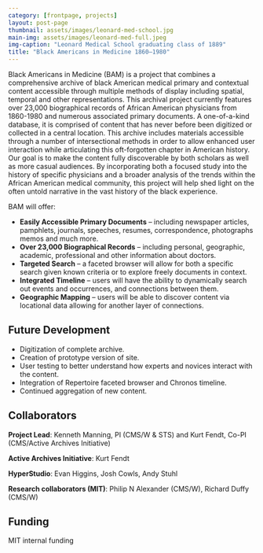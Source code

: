 ```yaml
---
category: [frontpage, projects]
layout: post-page 
thumbnail: assets/images/leonard-med-school.jpg
main-img: assets/images/leonard-med-full.jpeg
img-caption: "Leonard Medical School graduating class of 1889"
title: "Black Americans in Medicine 1860–1980"
---
```


Black Americans in Medicine (BAM) is a project that combines a comprehensive archive of black American medical primary and contextual content accessible through multiple methods of display including spatial, temporal and other representations. This archival project currently features over 23,000 biographical records of African American physicians from 1860-1980 and numerous associated primary documents. A one-of-a-kind database, it is comprised of content that has never before been digitized or collected in a central location. This archive includes materials accessible through a number of intersectional methods in order to allow enhanced user interaction while articulating this oft-forgotten chapter in American history. Our goal is to make the content fully discoverable by both scholars as well as more casual audiences. By incorporating both a focused study into the history of specific physicians and a broader analysis of the trends within the African American medical community, this project will help shed light on the often untold narrative in the vast history of the black experience.

BAM will offer:

- **Easily Accessible Primary Documents** – including newspaper articles, pamphlets, journals, speeches, resumes, correspondence, photographs memos and much more.
- **Over 23,000 Biographical Records** – including personal, geographic, academic, professional and other information about doctors.
- **Targeted Search** – a faceted browser will allow for both a specific search given known criteria or to explore freely documents in context.
- **Integrated Timeline** – users will have the ability to dynamically search out events and occurrences, and connections between them.
- **Geographic Mapping** – users will be able to discover content via locational data allowing for another layer of connections.


## Future Development
- Digitization of complete archive.
- Creation of prototype version of site.
- User testing to better understand how experts and novices interact with the content.
- Integration of Repertoire faceted browser and Chronos timeline.
- Continued aggregation of new content.


## Collaborators
**Project Lead**: Kenneth Manning, PI (CMS/W & STS) and Kurt Fendt, Co-PI (CMS/Active Archives Initiative)

**Active Archives Initiative**: Kurt Fendt

**HyperStudio**: Evan Higgins, Josh Cowls, Andy Stuhl

**Research collaborators (MIT)**: Philip N Alexander (CMS/W), Richard Duffy (CMS/W)

## Funding

MIT internal funding
